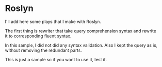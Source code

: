 # Roslyn


I'll add here some plays that I make with Roslyn.

The first thing is rewriter that take query comprehension syntax and rewrite it to corresponding fluent syntax.

In this sample, I did not did any syntax validation. Also I kept the query as is, without removing the redundant parts.

This is just a sample so if you want to use it, test it.
